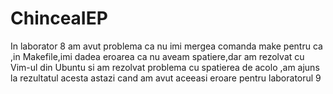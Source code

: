 # ChinceaIEP
In laborator 8 am avut problema ca nu imi mergea comanda make pentru ca ,in Makefile,imi dadea eroarea ca nu aveam spatiere,dar am rezolvat cu Vim-ul din Ubuntu si am rezolvat problema cu spatierea de acolo ,am ajuns la rezultatul acesta astazi cand am avut aceeasi eroare pentru laboratorul 9